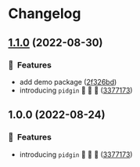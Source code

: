 # Changelog

## [1.1.0](https://github.com/ze-flo/nxrp-demo/compare/Pidgin-v1.0.0...Pidgin-v1.1.0) (2022-08-30)


### :rocket:  Features

* add demo package ([2f326bd](https://github.com/ze-flo/nxrp-demo/commit/2f326bd3783e04e24854e92de5f633e0ca09dc3e))
* introducing `pidgin`  🤙 🤙 🤙 ([3377173](https://github.com/ze-flo/nxrp-demo/commit/33771738a0ac46861e88d8284de6cc74d93b9a81))

## 1.0.0 (2022-08-24)


### :rocket:  Features

* introducing `pidgin`  🤙 🤙 🤙 ([3377173](https://github.com/ze-flo/nxrp-demo/commit/33771738a0ac46861e88d8284de6cc74d93b9a81))
